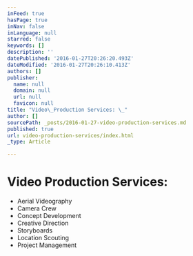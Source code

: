 ```yaml
---
inFeed: true
hasPage: true
inNav: false
inLanguage: null
starred: false
keywords: []
description: ''
datePublished: '2016-01-27T20:26:20.493Z'
dateModified: '2016-01-27T20:26:10.413Z'
authors: []
publisher:
  name: null
  domain: null
  url: null
  favicon: null
title: "Video\_Production Services: \_"
author: []
sourcePath: _posts/2016-01-27-video-production-services.md
published: true
url: video-production-services/index.html
_type: Article

---
```

# Video Production Services:  

* Aerial Videography 
* Camera Crew 
* Concept Development 
* Creative Direction 
* Storyboards 
* Location Scouting 
* Project Management